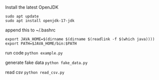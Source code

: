 Install the latest OpenJDK
```
sudo apt update
sudo apt install openjdk-17-jdk
```


append this to ~/.bashrc
```
export JAVA_HOME=$(dirname $(dirname $(readlink -f $(which java))))
export PATH=$JAVA_HOME/bin:$PATH
```


run code
`python example.py`


generate fake data
`python fake_data.py`

read csv
`python read_csv.py`
